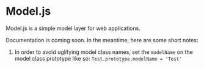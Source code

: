 # Model.js

Model.js is a simple model layer for web applications.

Documentation is coming soon. In the meantime, here are some short notes:

1. In order to avoid uglifying model class names, set the `modelName` on the model class prototype like so: `Test.prototype.modelName = 'Test'`

